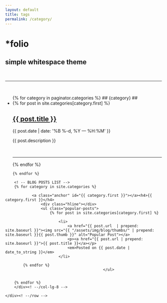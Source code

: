 ```yaml
---
layout: default
title: tags
permalink: /category/
---
```


<div class="header-bar">
  <h1>*folio</h1>
  <h2>simple whitespace theme</h2>
  <br/>
  <hr>
  <br/>
</div>


<ul class="post-list">
    {% for category in paginator.categories %}
    ## {category} ##
      <li>
      {% for post in site.categories[category.first] %}
            <h2><a class="post-title" href="{{ post.url | prepend: site.baseurl }}">{{ post.title }}</a></h2>
            <p class="post-meta">{{ post.date | date: '%B %-d, %Y — %H:%M' }}</p>
            <p>{{ post.description }}</p>
            <br/>
            <hr/>
        {% endfor %}
      </li>
      
    {% endfor %}
</ul>


<div class="container mtb">
    <div class="row">
        <div class="col-lg-8">

        <! -- BLOG POSTS LIST -->
        {% for category in site.categories %}

                <a class="anchor" id="{{ category.first }}"></a><h4>{{ category.first }}</h4>
                    <div class="hline"></div>
                    <ul class="popular-posts">
                        {% for post in site.categories[category.first] %}

                            <li>
                                <a href="{{ post.url  | prepend: site.baseurl }}"><img src="{{ "/assets/img/blog/thumbs/" | prepend: site.baseurl }}{{ post.thumb }}" alt="Popular Post"></a>
                                <p><a href="{{ post.url | prepend: site.baseurl }}">{{ post.title }}</a></p>
                                <em>Posted on {{ post.date | date_to_string }}</em>
                            </li>

            {% endfor %}
                                                </ul>


        {% endfor %}
        </div><! --/col-lg-8 -->

    </div><! --/row -->
</div><! --/container -->
